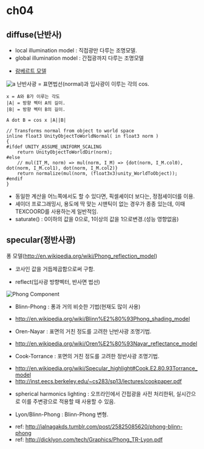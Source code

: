 # ch04

## diffuse(난반사)
- local illumination model : 직접광만 다루는 조명모델.
- global illumination model : 간접광까지 다루는 조명모델


* [람베르트 모델](http://en.wikipedia.org/wiki/Lambertian_reflectance)

![a](res/)
		난반사광 = 표면법선(normal)과 입사광이 이루는 각의 cos.



	x = A와 B가 이루는 각도
	|A| = 방향 벡터 A의 길이.
	|B| = 방향 벡터 B의 길이.

	A dot B = cos x |A||B|

``` cg
// Transforms normal from object to world space
inline float3 UnityObjectToWorldNormal( in float3 norm )
{
#ifdef UNITY_ASSUME_UNIFORM_SCALING
    return UnityObjectToWorldDir(norm);
#else
    // mul(IT_M, norm) => mul(norm, I_M) => {dot(norm, I_M.col0), dot(norm, I_M.col1), dot(norm, I_M.col2)}
    return normalize(mul(norm, (float3x3)unity_WorldToObject));
#endif
}
```

- 동일한 계산을 어느쪽에서도 할 수 있다면, 픽셀셰이더 보다는, 정점셰이더를 이용.
- 셰이더 프로그래밍시, 용도에 딱 맞는 시맨틱이 없는 경우가 종종 있는데, 이때 TEXCOORD를 사용하는게 일반적임.
- saturate() : 0이하의 값을 0으로, 1이상의 값을 1으로변경.(성능 영향없음)


## specular(정반사광)

퐁 모델(http://en.wikipedia.org/wiki/Phong_reflection_model)
- 코사인 값을 거듭제곱함으로써 구함.

- reflect(입사광 방향벡터, 반사면 법선)

![Phong Component](http://upload.wikimedia.org/wikipedia/commons/thumb/6/6b/Phong_components_version_4.png/655px-Phong_components_version_4.png)



* Blinn-Phong : 퐁과 거의 비슷한 기법(현재도 많이 사용)
 - http://en.wikipedia.org/wiki/Blinn%E2%80%93Phong_shading_model
* Oren-Nayar : 표면의 거친 정도를 고려한 난반사광 조명기법.
 - http://en.wikipedia.org/wiki/Oren%E2%80%93Nayar_reflectance_model
* Cook-Torrance : 포면의 거친 정도를 고려한 정반사광 조명기법.
 - http://en.wikipedia.org/wiki/Specular_highlight#Cook.E2.80.93Torrance_model
 - http://inst.eecs.berkeley.edu/~cs283/sp13/lectures/cookpaper.pdf
* spherical harmonics lighting : 오프라인에서 간접광을 사전 처리한뒤, 실시간으로 이를 주변광으로 적용할 때 사용할 수 있음.

* Lyon/Blinn-Phong : Blinn-Phong 변형.
 - ref: http://jalnagakds.tumblr.com/post/25825085620/phong-blinn-phong
 - ref: http://dicklyon.com/tech/Graphics/Phong_TR-Lyon.pdf